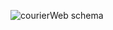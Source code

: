 ![courierWeb schema](https://github.com/adir-jscode/CourierService-Web/assets/69311703/7c4a1d63-f471-4133-a23c-9176984ff8b6)
